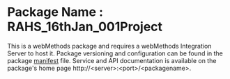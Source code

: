 # Package Name : RAHS_16thJan_001Project
This is a webMethods package and requires a webMethods Integration Server to host it. Package versioning and configuration can be found in the package [manifest](./RAHS_16thJan_001Project/manifest.v3) file. Service and API documentation is available on the package's home page http://&lt;server&gt;:&lt;port&gt;/&lt;packagename>.